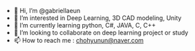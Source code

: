 - 👋 Hi, I’m @gabriellaeun
- 👀 I’m interested in Deep Learning, 3D CAD modeling, Unity
- 🌱 I’m currently learning python, C#, JAVA, C, C++
- 💞️ I’m looking to collaborate on deep learning project or study
- 📫 How to reach me : chohyunun@naver.com

<!---
gabriellaeun/gabriellaeun is a ✨ special ✨ repository because its `README.md` (this file) appears on your GitHub profile.
You can click the Preview link to take a look at your changes.
--->
